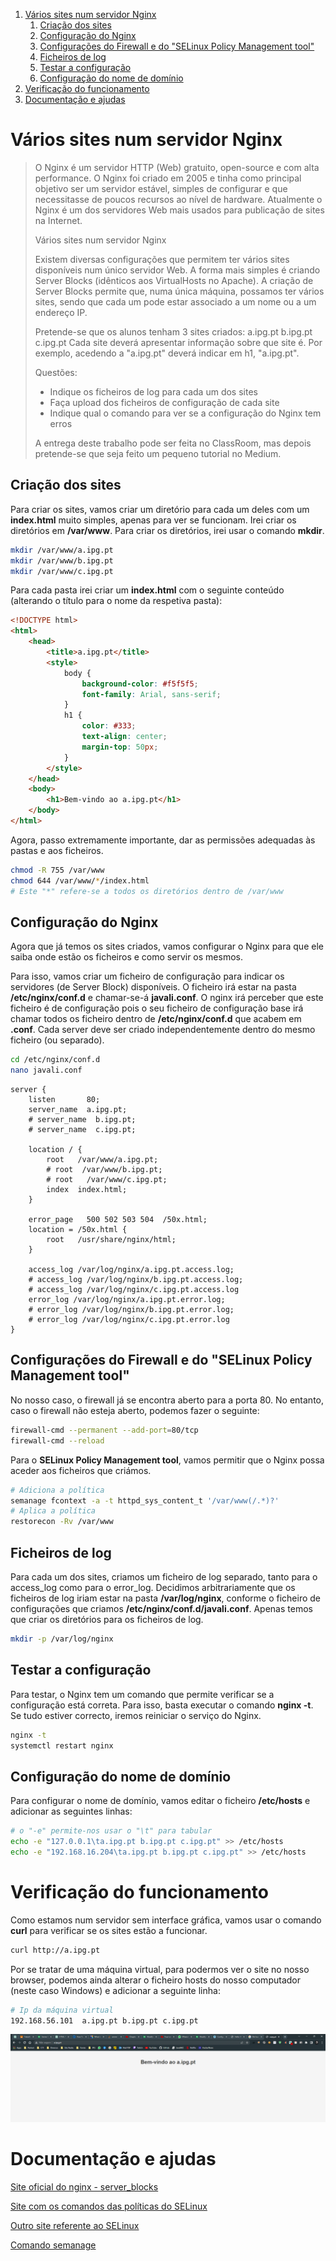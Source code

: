 1. [Vários sites num servidor Nginx](#vários-sites-num-servidor-nginx)
    1. [Criação dos sites](#criação-dos-sites)
    2. [Configuração do Nginx](#configuração-do-nginx)
    3. [Configurações do Firewall e do "SELinux Policy Management tool"](#configurações-do-firewall-e-do-selinux-policy-management-tool)
    4. [Ficheiros de log](#ficheiros-de-log)
    5. [Testar a configuração](#testar-a-configuração)
    6. [Configuração do nome de domínio](#configuração-do-nome-de-domínio)
2. [Verificação do funcionamento](#verificação-do-funcionamento)
3. [Documentação e ajudas](#documentação-e-ajudas)

# Vários sites num servidor Nginx

> O Nginx é um servidor HTTP (Web) gratuito, open-source e com alta performance. O Nginx foi criado em 2005 e tinha como principal objetivo ser um servidor estável, simples de configurar e que necessitasse de poucos recursos ao nível de hardware. Atualmente o Nginx é um dos servidores Web mais usados para publicação de sites na Internet.
>
> Vários sites num servidor Nginx
>
> Existem diversas configurações que permitem ter vários sites disponíveis num único servidor Web. A forma mais simples é criando Server Blocks (idênticos aos VirtualHosts no Apache). A criação de Server Blocks permite que, numa única máquina, possamos ter vários sites, sendo que cada um pode estar associado a um nome ou a um endereço IP.
>
> Pretende-se que os alunos tenham 3 sites criados: a.ipg.pt b.ipg.pt c.ipg.pt Cada site deverá apresentar informação sobre que site é. Por exemplo, acedendo a "a.ipg.pt" deverá indicar em h1, "a.ipg.pt".
>
> Questões:
>
> -   Indique os ficheiros de log para cada um dos sites
> -   Faça upload dos ficheiros de configuração de cada site
> -   Indique qual o comando para ver se a configuração do Nginx tem erros
>
> A entrega deste trabalho pode ser feita no ClassRoom, mas depois pretende-se que seja feito um pequeno tutorial no Medium.

## Criação dos sites

Para criar os sites, vamos criar um diretório para cada um deles com um **index.html** muito simples, apenas para ver se funcionam. Irei criar os diretórios em **/var/www**. Para criar os diretórios, irei usar o comando **mkdir**.

```bash
mkdir /var/www/a.ipg.pt
mkdir /var/www/b.ipg.pt
mkdir /var/www/c.ipg.pt
```

Para cada pasta irei criar um **index.html** com o seguinte conteúdo (alterando o título para o nome da respetiva pasta):

```html
<!DOCTYPE html>
<html>
    <head>
        <title>a.ipg.pt</title>
        <style>
            body {
                background-color: #f5f5f5;
                font-family: Arial, sans-serif;
            }
            h1 {
                color: #333;
                text-align: center;
                margin-top: 50px;
            }
        </style>
    </head>
    <body>
        <h1>Bem-vindo ao a.ipg.pt</h1>
    </body>
</html>
```

Agora, passo extremamente importante, dar as permissões adequadas às pastas e aos ficheiros.

```bash
chmod -R 755 /var/www
chmod 644 /var/www/*/index.html
# Este "*" refere-se a todos os diretórios dentro de /var/www
```

## Configuração do Nginx

Agora que já temos os sites criados, vamos configurar o Nginx para que ele saiba onde estão os ficheiros e como servir os mesmos.

Para isso, vamos criar um ficheiro de configuração para indicar os servidores (de Server Block) disponíveis. O ficheiro irá estar na pasta **/etc/nginx/conf.d** e chamar-se-á **javali.conf**. O nginx irá perceber que este ficheiro é de configuração pois o seu ficheiro de configuração base irá chamar todos os ficheiro dentro de **/etc/nginx/conf.d** que acabem em **.conf**. Cada server deve ser criado independentemente dentro do mesmo ficheiro (ou separado).

```bash
cd /etc/nginx/conf.d
nano javali.conf
```

```nginx
server {
	listen       80;
	server_name  a.ipg.pt;
	# server_name  b.ipg.pt;
	# server_name  c.ipg.pt;

	location / {
		root   /var/www/a.ipg.pt;
		# root  /var/www/b.ipg.pt;
		# root   /var/www/c.ipg.pt;
		index  index.html;
	}

	error_page   500 502 503 504  /50x.html;
	location = /50x.html {
		root   /usr/share/nginx/html;
	}

	access_log /var/log/nginx/a.ipg.pt.access.log;
	# access_log /var/log/nginx/b.ipg.pt.access.log;
	# access_log /var/log/nginx/c.ipg.pt.access.log
	error_log /var/log/nginx/a.ipg.pt.error.log;
	# error_log /var/log/nginx/b.ipg.pt.error.log;
	# error_log /var/log/nginx/c.ipg.pt.error.log
}
```

## Configurações do Firewall e do "SELinux Policy Management tool"

No nosso caso, o firewall já se encontra aberto para a porta 80. No entanto, caso o firewall não esteja aberto, podemos fazer o seguinte:

```bash
firewall-cmd --permanent --add-port=80/tcp
firewall-cmd --reload
```

Para o **SELinux Policy Management tool**, vamos permitir que o Nginx possa aceder aos ficheiros que criámos.

```bash
# Adiciona a política
semanage fcontext -a -t httpd_sys_content_t '/var/www(/.*)?'
# Aplica a política
restorecon -Rv /var/www
```

## Ficheiros de log

Para cada um dos sites, criamos um ficheiro de log separado, tanto para o access_log como para o error_log. Decidimos arbitrariamente que os ficheiros de log iriam estar na pasta **/var/log/nginx**, conforme o ficheiro de configurações que criamos **/etc/nginx/conf.d/javali.conf**. Apenas temos que criar os diretórios para os ficheiros de log.

```bash
mkdir -p /var/log/nginx
```

## Testar a configuração

Para testar, o Nginx tem um comando que permite verificar se a configuração está correta. Para isso, basta executar o comando **nginx -t**. Se tudo estiver correcto, iremos reiniciar o serviço do Nginx.

```bash
nginx -t
systemctl restart nginx
```

## Configuração do nome de domínio

Para configurar o nome de domínio, vamos editar o ficheiro **/etc/hosts** e adicionar as seguintes linhas:

```bash
# o "-e" permite-nos usar o "\t" para tabular
echo -e "127.0.0.1\ta.ipg.pt b.ipg.pt c.ipg.pt" >> /etc/hosts
echo -e "192.168.16.204\ta.ipg.pt b.ipg.pt c.ipg.pt" >> /etc/hosts
```

# Verificação do funcionamento

Como estamos num servidor sem interface gráfica, vamos usar o comando **curl** para verificar se os sites estão a funcionar.

```bash
curl http://a.ipg.pt
```

Por se tratar de uma máquina virtual, para podermos ver o site no nosso browser, podemos ainda alterar o ficheiro hosts do nosso computador (neste caso Windows) e adicionar a seguinte linha:

```bash
# Ip da máquina virtual
192.168.56.101	a.ipg.pt b.ipg.pt c.ipg.pt
```

<center>
<img src="./Assets/site.png" width="">
</center>

# Documentação e ajudas

[Site oficial do nginx - server_blocks](https://www.nginx.com/resources/wiki/start/topics/examples/server_blocks/)

[Site com os comandos das políticas do SELinux](https://www.serverlab.ca/tutorials/linux/web-servers-linux/configuring-selinux-policies-for-apache-web-servers/)

[Outro site referente ao SELinux](https://www.nginx.com/blog/using-nginx-plus-with-selinux/)

[Comando semanage](https://www.redhat.com/sysadmin/semanage-keep-selinux-enforcing)
